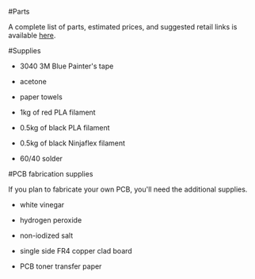 #Parts

A complete list of parts, estimated prices, and suggested retail links is available [here](parts.ods).

#Supplies

* 3040 3M Blue Painter's tape

* acetone

* paper towels

* 1kg of red PLA filament

* 0.5kg of black PLA filament

* 0.5kg of black Ninjaflex filament

* 60/40 solder

#PCB fabrication supplies

If you plan to fabricate your own PCB, you'll need the additional supplies.

* white vinegar

* hydrogen peroxide

* non-iodized salt

* single side FR4 copper clad board

* PCB toner transfer paper
